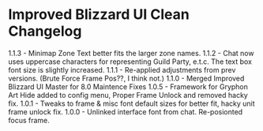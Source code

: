 # Improved Blizzard UI Clean Changelog
1.1.3 - Minimap Zone Text better fits the larger zone names.
1.1.2 - Chat now uses uppercase characters for representing Guild Party, e.t.c. The text box font size is slightly increased.
1.1.1 - Re-applied adjustments from prev versions. (Brute Force Frame Pos??, I think not.)
1.1.0 - Merged Improved Blizzard UI Master for 8.0 Maintence Fixes
1.0.5 - Framework for Gryphon Art Hide added to config menu, Proper Frame Unlock and removed hacky fix.
1.0.1 - Tweaks to frame & misc font default sizes for better fit, hacky unit frame unlock fix.
1.0.0 - Unlinked interface font from chat. Re-posionted focus frame. 